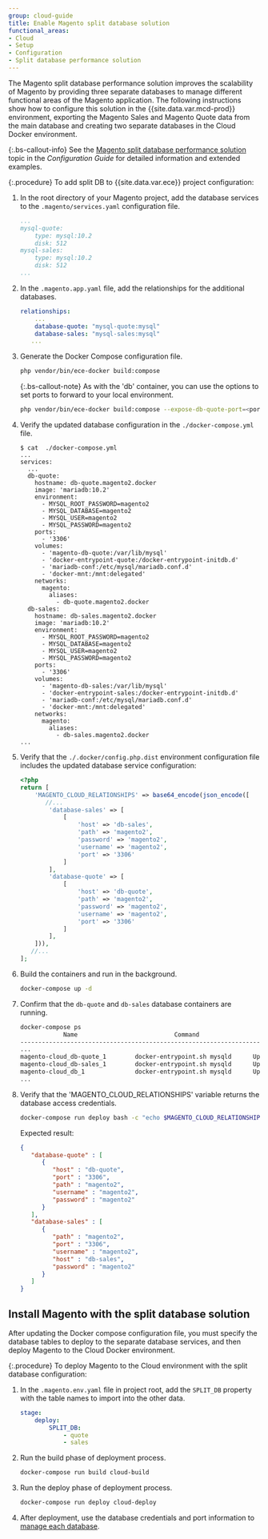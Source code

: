 ```yaml
---
group: cloud-guide
title: Enable Magento split database solution
functional_areas:
- Cloud
- Setup
- Configuration
- Split database performance solution
---
```


The Magento split database performance solution improves the scalability of Magento by providing three separate databases to manage different functional areas of the Magento application.  The following instructions show how to configure this solution in the {{site.data.var.mcd-prod}} environment, exporting the Magento Sales and Magento Quote data from the main database and creating two separate databases in the Cloud Docker environment.

{:.bs-callout-info}
See the [Magento split database performance solution][] topic in the _Configuration Guide_ for detailed information and extended examples.

{:.procedure}
To add split DB to {{site.data.var.ece}} project configuration:

1. In the root directory of your Magento project, add the database services to the `.magento/services.yaml` configuration file.

   ```yaml
   ...
   mysql-quote:
       type: mysql:10.2
       disk: 512
   mysql-sales:
       type: mysql:10.2
       disk: 512
   ...
   ```

1. In the `.magento.app.yaml` file, add the relationships for the additional databases.

   ```yaml
   relationships:
       ...
       database-quote: "mysql-quote:mysql"
       database-sales: "mysql-sales:mysql"
      ...
   ```

1. Generate the Docker Compose configuration file.

   ```bash
   php vendor/bin/ece-docker build:compose
   ```

   {:.bs-callout-note}
   As with the 'db' container, you can use the options to set ports to forward to your local environment.

   ```bash
   php vendor/bin/ece-docker build:compose --expose-db-quote-port=<port for quote db service> --expose-db-sales-port=<port for sales db service>
   ```

1. Verify the updated database configuration in the  `./docker-compose.yml` file.

   ```terminal
   $ cat  ./docker-compose.yml
   ...
   services:
     ...
     db-quote:
       hostname: db-quote.magento2.docker
       image: 'mariadb:10.2'
       environment:
         - MYSQL_ROOT_PASSWORD=magento2
         - MYSQL_DATABASE=magento2
         - MYSQL_USER=magento2
         - MYSQL_PASSWORD=magento2
       ports:
         - '3306'
       volumes:
         - 'magento-db-quote:/var/lib/mysql'
         - 'docker-entrypoint-quote:/docker-entrypoint-initdb.d'
         - 'mariadb-conf:/etc/mysql/mariadb.conf.d'
         - 'docker-mnt:/mnt:delegated'
       networks:
         magento:
           aliases:
             - db-quote.magento2.docker
     db-sales:
       hostname: db-sales.magento2.docker
       image: 'mariadb:10.2'
       environment:
         - MYSQL_ROOT_PASSWORD=magento2
         - MYSQL_DATABASE=magento2
         - MYSQL_USER=magento2
         - MYSQL_PASSWORD=magento2
       ports:
         - '3306'
       volumes:
         - 'magento-db-sales:/var/lib/mysql'
         - 'docker-entrypoint-sales:/docker-entrypoint-initdb.d'
         - 'mariadb-conf:/etc/mysql/mariadb.conf.d'
         - 'docker-mnt:/mnt:delegated'
       networks:
         magento:
           aliases:
             - db-sales.magento2.docker
   ...
   ```

1. Verify that the `./.docker/config.php.dist`  environment configuration file includes the updated database service configuration:

   ```php
   <?php
   return [
       'MAGENTO_CLOUD_RELATIONSHIPS' => base64_encode(json_encode([
          //...
           'database-sales' => [
               [
                   'host' => 'db-sales',
                   'path' => 'magento2',
                   'password' => 'magento2',
                   'username' => 'magento2',
                   'port' => '3306'
               ]
           ],
           'database-quote' => [
               [
                   'host' => 'db-quote',
                   'path' => 'magento2',
                   'password' => 'magento2',
                   'username' => 'magento2',
                   'port' => '3306'
               ]
           ],
       ])),
      //...
   ];
   ```

1. Build the containers and run in the background.

   ```bash
   docker-compose up -d
   ```

1. Confirm that the `db-quote` and `db-sales` database containers are running.

   ```bash
   docker-compose ps
               Name                           Command                  State                Ports
   -------------------------------------------------------------------------------------------------------
   ...
   magento-cloud_db-quote_1        docker-entrypoint.sh mysqld      Up             0.0.0.0:32873->3306/tcp
   magento-cloud_db-sales_1        docker-entrypoint.sh mysqld      Up             0.0.0.0:32874->3306/tcp
   magento-cloud_db_1              docker-entrypoint.sh mysqld      Up             0.0.0.0:32872->3306/tcp
   ...
   ```

1. Verify that the 'MAGENTO_CLOUD_RELATIONSHIPS' variable returns the database access credentials.

   ```bash
   docker-compose run deploy bash -c "echo $MAGENTO_CLOUD_RELATIONSHIPS | base64 -d | json_pp"
   ```

   Expected result:

   ```json
   {
      "database-quote" : [
         {
            "host" : "db-quote",
            "port" : "3306",
            "path" : "magento2",
            "username" : "magento2",
            "password" : "magento2"
         }
      ],
      "database-sales" : [
         {
            "path" : "magento2",
            "port" : "3306",
            "username" : "magento2",
            "host" : "db-sales",
            "password" : "magento2"
         }
      ]
   }
   ```

## Install Magento with the split database solution

After updating the Docker compose configuration file, you must specify the database tables to deploy to the separate database services, and then deploy Magento to the Cloud Docker environment.

{:.procedure}
To deploy Magento to the Cloud environment with the split database configuration:

1. In the `.magento.env.yaml` file in project root, add the `SPLIT_DB` property with the table names to import into the other data.

   ```yaml
   stage:
       deploy:
           SPLIT_DB:
               - quote
               - sales
   ```

1. Run the build phase of deployment process.

   ```bash
   docker-compose run build cloud-build
   ```

1. Run the deploy phase of deployment process.

   ```bash
   docker-compose run deploy cloud-deploy
   ```

1. After deployment, use the database credentials and port information to [manage each database][Manage the database].

<!--Link definitions-->
[Magento split database performance solution]: {{site.baseurl}}/guides/v2.3/config-guide/multi-master/multi-master.html
[Manage the database]: {{site.baseurl}}/cloud/docker/docker-manage-database.html
